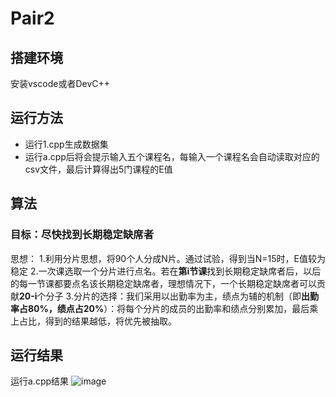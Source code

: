 # Pair2
## 搭建环境
安装vscode或者DevC++
## 运行方法
- 运行1.cpp生成数据集
- 运行a.cpp后将会提示输入五个课程名，每输入一个课程名会自动读取对应的csv文件，最后计算得出5门课程的E值

## 算法
### 目标：尽快找到长期稳定缺席者
思想：
1.利用分片思想，将90个人分成N片。通过试验，得到当N=15时，E值较为稳定
2.一次课选取一个分片进行点名。若在**第i节课**找到长期稳定缺席者后，以后的每一节课都要点名该长期稳定缺席者，理想情况下，一个长期稳定缺席者可以贡献**20-i**个分子
3.分片的选择：我们采用以出勤率为主，绩点为辅的机制（即**出勤率占80%，绩点占20%**）：将每个分片的成员的出勤率和绩点分别累加，最后乘上占比，得到的结果越低，将优先被抽取。


## 运行结果
运行a.cpp结果
![image](https://user-images.githubusercontent.com/112916756/195152917-7f0f0916-8ee7-456e-911c-1cc3033f38cc.png)
